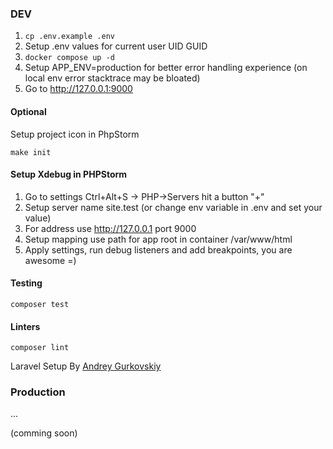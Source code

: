### DEV
1. ``cp .env.example .env``
2. Setup .env values for current user UID GUID
3. ``docker compose up -d``
4. Setup APP_ENV=production for better error handling experience (on local env error stacktrace may be bloated)
5. Go to http://127.0.0.1:9000

#### Optional
Setup project icon in PhpStorm
```
make init
```
#### Setup Xdebug in PHPStorm
1. Go to settings Ctrl+Alt+S -> PHP->Servers hit a button "+"
2. Setup server name site.test (or change env variable in .env and set your value)
3. For address use http://127.0.0.1 port 9000
4. Setup mapping use path for app root in container /var/www/html
5. Apply settings, run debug listeners and add breakpoints, you are awesome =) 

#### Testing
``composer test``

#### Linters
```
composer lint
```

Laravel Setup By [Andrey Gurkovskiy](https://t.me/easyitomsk)

### Production
...

(comming soon)
